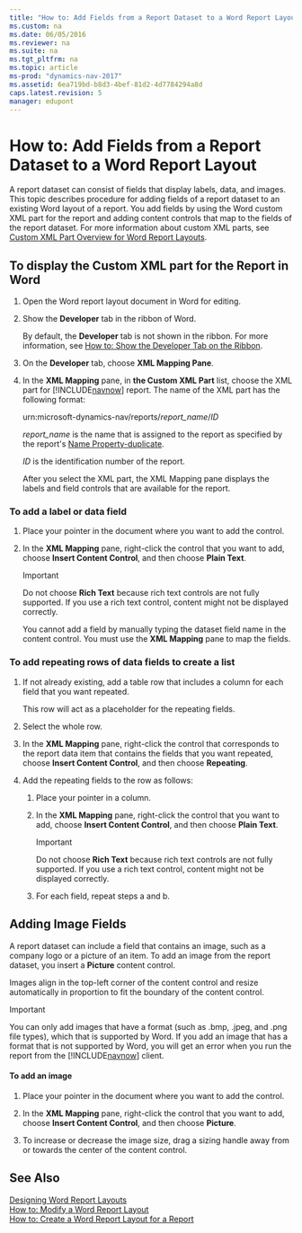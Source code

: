 ```yaml
---
title: "How to: Add Fields from a Report Dataset to a Word Report Layout"
ms.custom: na
ms.date: 06/05/2016
ms.reviewer: na
ms.suite: na
ms.tgt_pltfrm: na
ms.topic: article
ms-prod: "dynamics-nav-2017"
ms.assetid: 6ea719bd-b8d3-4bef-81d2-4d7784294a8d
caps.latest.revision: 5
manager: edupont
---
```

# How to: Add Fields from a Report Dataset to a Word Report Layout
A report dataset can consist of fields that display labels, data, and images. This topic describes procedure for adding fields of a report dataset to an existing Word layout of a report. You add fields by using the Word custom XML part for the report and adding content controls that map to the fields of the report dataset. For more information about custom XML parts, see [Custom XML Part Overview for Word Report Layouts](Custom-XML-Part-Overview-for-Word-Report-Layouts.md).  
  
##  <a name="OpenXMLPart"></a> To display the Custom XML part for the Report in Word  
  
1.  Open the Word report layout document in Word for editing.  
  
2.  Show the **Developer** tab in the ribbon of Word.  
  
     By default, the **Developer** tab is not shown in the ribbon. For more information, see [How to: Show the Developer Tab on the Ribbon](http://go.microsoft.com/fwlink/?LinkID=389631).  
  
3.  On the **Developer** tab, choose **XML Mapping Pane**.  
  
4.  In the **XML Mapping** pane, in **the Custom XML Part** list, choose the XML part for [!INCLUDE[navnow](includes/navnow_md.md)] report. The name of the XML part has the following format:  
  
     urn:microsoft-dynamics-nav/reports/*report\_name*/*ID*  
  
     *report\_name* is the name that is assigned to the report as specified by the report's [Name Property-duplicate](Name-Property-duplicate.md).  
  
     *ID* is the identification number of the report.  
  
     After you select the XML part, the XML Mapping pane displays the labels and field controls that are available for the report.  
  
### To add a label or data field  
  
1.  Place your pointer in the document where you want to add the control.  
  
2.  In the **XML Mapping** pane, right-click the control that you want to add, choose **Insert Content Control**, and then choose **Plain Text**.  
  
    > [!IMPORTANT]  
    >  Do not choose **Rich Text** because rich text controls are not fully supported. If you use a rich text control, content might not be displayed correctly.  
  
     You cannot add a field by manually typing the dataset field name in the content control. You must use the **XML Mapping** pane to map the fields.  
  
### To add repeating rows of data fields to create a list  
  
1.  If not already existing, add a table row that includes a column for each field that you want repeated.  
  
     This row will act as a placeholder for the repeating fields.  
  
2.  Select the whole row.  
  
3.  In the **XML Mapping** pane, right-click the control that corresponds to the report data item that contains the fields that you want repeated, choose **Insert Content Control**, and then choose **Repeating**.  
  
4.  Add the repeating fields to the row as follows:  
  
    1.  Place your pointer in a column.  
  
    2.  In the **XML Mapping** pane, right-click the control that you want to add, choose **Insert Content Control**, and then choose **Plain Text**.  
  
        > [!IMPORTANT]  
        >  Do not choose **Rich Text** because rich text controls are not fully supported. If you use a rich text control, content might not be displayed correctly.  
  
    3.  For each field, repeat steps a and b.  
  
## Adding Image Fields  
 A report dataset can include a field that contains an image, such as a company logo or a picture of an item. To add an image from the report dataset, you insert a **Picture** content control.  
  
 Images align in the top-left corner of the content control and resize automatically in proportion to fit the boundary of the content control.  
  
> [!IMPORTANT]  
>  You can only add images that have a format \(such as .bmp, .jpeg, and .png file types\), which that is supported by Word. If you add an image that has a format that is not supported by Word, you will get an error when you run the report from the [!INCLUDE[navnow](includes/navnow_md.md)] client.  
  
#### To add an image  
  
1.  Place your pointer in the document where you want to add the control.  
  
2.  In the **XML Mapping** pane, right-click the control that you want to add, choose **Insert Content Control**, and then choose **Picture**.  
  
3.  To increase or decrease the image size, drag a sizing handle away from or towards the center of the content control.  
  
## See Also  
 [Designing Word Report Layouts](Designing-Word-Report-Layouts.md)   
 [How to: Modify a Word Report Layout](How-to--Modify%20a%20Word%20Report%20Layout.md)   
 [How to: Create a Word Report Layout for a Report](How-to--Create%20a%20Word%20Report%20Layout%20for%20a%20Report.md)